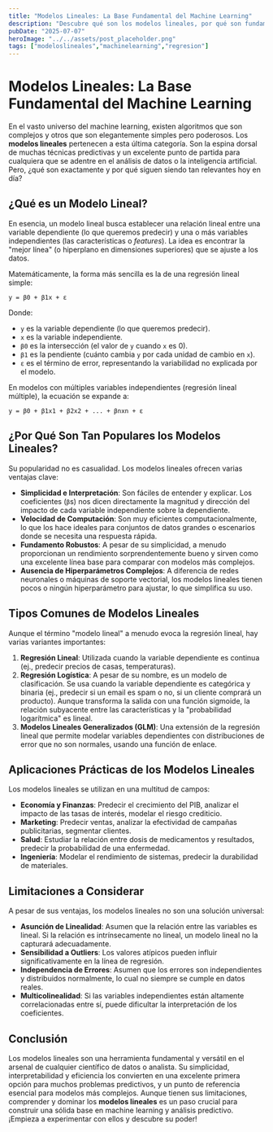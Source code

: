 ```yaml
---
title: "Modelos Lineales: La Base Fundamental del Machine Learning"
description: "Descubre qué son los modelos lineales, por qué son fundamentales en machine learning, sus tipos principales, aplicaciones y limitaciones. Un artículo esencial para entender la base del análisis predictivo."
pubDate: "2025-07-07"
heroImage: "../../assets/post_placeholder.png"
tags: ["modeloslineales","machinelearning","regresion"]
---
```



# Modelos Lineales: La Base Fundamental del Machine Learning

En el vasto universo del machine learning, existen algoritmos que son complejos y otros que son elegantemente simples pero poderosos. Los **modelos lineales** pertenecen a esta última categoría. Son la espina dorsal de muchas técnicas predictivas y un excelente punto de partida para cualquiera que se adentre en el análisis de datos o la inteligencia artificial. Pero, ¿qué son exactamente y por qué siguen siendo tan relevantes hoy en día?

## ¿Qué es un Modelo Lineal?

En esencia, un modelo lineal busca establecer una relación lineal entre una variable dependiente (lo que queremos predecir) y una o más variables independientes (las características o *features*). La idea es encontrar la "mejor línea" (o hiperplano en dimensiones superiores) que se ajuste a los datos.

Matemáticamente, la forma más sencilla es la de una regresión lineal simple:

```
y = β0 + β1x + ε
```

Donde:
- `y` es la variable dependiente (lo que queremos predecir).
- `x` es la variable independiente.
- `β0` es la intersección (el valor de `y` cuando `x` es 0).
- `β1` es la pendiente (cuánto cambia `y` por cada unidad de cambio en `x`).
- `ε` es el término de error, representando la variabilidad no explicada por el modelo.

En modelos con múltiples variables independientes (regresión lineal múltiple), la ecuación se expande a:

```
y = β0 + β1x1 + β2x2 + ... + βnxn + ε
```

## ¿Por Qué Son Tan Populares los Modelos Lineales?

Su popularidad no es casualidad. Los modelos lineales ofrecen varias ventajas clave:

*   **Simplicidad e Interpretación**: Son fáciles de entender y explicar. Los coeficientes (`β`s) nos dicen directamente la magnitud y dirección del impacto de cada variable independiente sobre la dependiente.
*   **Velocidad de Computación**: Son muy eficientes computacionalmente, lo que los hace ideales para conjuntos de datos grandes o escenarios donde se necesita una respuesta rápida.
*   **Fundamento Robustos**: A pesar de su simplicidad, a menudo proporcionan un rendimiento sorprendentemente bueno y sirven como una excelente línea base para comparar con modelos más complejos.
*   **Ausencia de Hiperparámetros Complejos**: A diferencia de redes neuronales o máquinas de soporte vectorial, los modelos lineales tienen pocos o ningún hiperparámetro para ajustar, lo que simplifica su uso.

## Tipos Comunes de Modelos Lineales

Aunque el término "modelo lineal" a menudo evoca la regresión lineal, hay varias variantes importantes:

1.  **Regresión Lineal**: Utilizada cuando la variable dependiente es continua (ej., predecir precios de casas, temperaturas).
2.  **Regresión Logística**: A pesar de su nombre, es un modelo de clasificación. Se usa cuando la variable dependiente es categórica y binaria (ej., predecir si un email es spam o no, si un cliente comprará un producto). Aunque transforma la salida con una función sigmoide, la relación subyacente entre las características y la "probabilidad logarítmica" es lineal.
3.  **Modelos Lineales Generalizados (GLM)**: Una extensión de la regresión lineal que permite modelar variables dependientes con distribuciones de error que no son normales, usando una función de enlace.

## Aplicaciones Prácticas de los Modelos Lineales

Los modelos lineales se utilizan en una multitud de campos:

*   **Economía y Finanzas**: Predecir el crecimiento del PIB, analizar el impacto de las tasas de interés, modelar el riesgo crediticio.
*   **Marketing**: Predecir ventas, analizar la efectividad de campañas publicitarias, segmentar clientes.
*   **Salud**: Estudiar la relación entre dosis de medicamentos y resultados, predecir la probabilidad de una enfermedad.
*   **Ingeniería**: Modelar el rendimiento de sistemas, predecir la durabilidad de materiales.

## Limitaciones a Considerar

A pesar de sus ventajas, los modelos lineales no son una solución universal:

*   **Asunción de Linealidad**: Asumen que la relación entre las variables es lineal. Si la relación es intrínsecamente no lineal, un modelo lineal no la capturará adecuadamente.
*   **Sensibilidad a Outliers**: Los valores atípicos pueden influir significativamente en la línea de regresión.
*   **Independencia de Errores**: Asumen que los errores son independientes y distribuidos normalmente, lo cual no siempre se cumple en datos reales.
*   **Multicolinealidad**: Si las variables independientes están altamente correlacionadas entre sí, puede dificultar la interpretación de los coeficientes.

## Conclusión

Los modelos lineales son una herramienta fundamental y versátil en el arsenal de cualquier científico de datos o analista. Su simplicidad, interpretabilidad y eficiencia los convierten en una excelente primera opción para muchos problemas predictivos, y un punto de referencia esencial para modelos más complejos. Aunque tienen sus limitaciones, comprender y dominar los **modelos lineales** es un paso crucial para construir una sólida base en machine learning y análisis predictivo. ¡Empieza a experimentar con ellos y descubre su poder!

